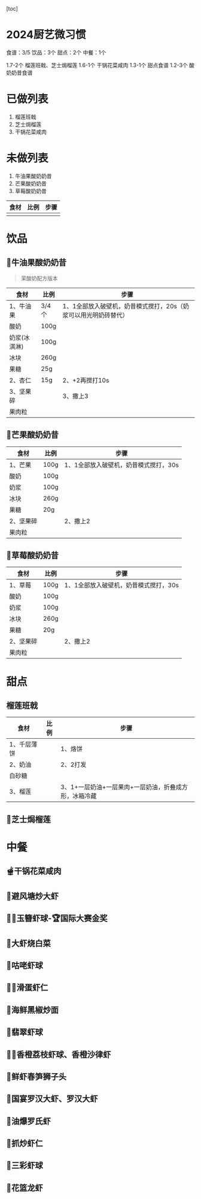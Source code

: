 
[toc]

# 2024厨艺微习惯

食谱：3/5
饮品：3个
甜点：2个
中餐：1个


1.7-2个 榴莲班戟、芝士焗榴莲
1.6-1个 干锅花菜咸肉
1.3-1个 甜点食谱
1.2-3个 酸奶奶昔食谱

# 已做列表

1. 榴莲班戟
2. 芝士焗榴莲
3. 干锅花菜咸肉

# 未做列表

1. 牛油果酸奶奶昔
2. 芒果酸奶奶昔
3. 草莓酸奶奶昔


|食材|比例|步骤|
|---|---|---|
||||


# 饮品

## 🥑牛油果酸奶奶昔

> 茉酸奶配方版本

|食材|比例|步骤|
|---|---|---|
|1、牛油果| 3/4个| 1、1全部放入破壁机，奶昔模式搅打，20s（奶浆可以用光明奶砖替代）
|酸奶| 100g
|奶浆(冰淇淋)| 100g
|冰块| 260g
|果糖| 25g
|2、杏仁| 15g| 2、+2再搅打10s
|3、坚果碎| |3、撒上3
|果肉粒

## 🥭芒果酸奶奶昔

|食材|比例|步骤|
|---|---|---|
|1、芒果| 100g| 1、1全部放入破壁机，奶昔模式搅打，30s
|酸奶| 100g
|奶浆| 100g
|冰块| 260g
|果糖| 20g
|2、坚果碎| |2、撒上2
|果肉粒


## 🍓草莓酸奶奶昔

|食材|比例|步骤|
|---|---|---|
|1、草莓| 100g| 1、1全部放入破壁机，奶昔模式搅打，30s
|酸奶 |100g
|奶浆 |100g
|冰块| 260g
|果糖| 20g
|2、坚果碎| |2、撒上2
|果肉粒

# 甜点

## 榴莲班戟

|食材|比例|步骤|
|---|---|---|
|1、千层薄饼|  |1、烙饼
|2、奶油| |2、2打发
|白砂糖
|3、榴莲 | |3、1+一层奶油+一层果肉+一层奶油，折叠成方形，冰箱冷藏

## 🧀芝士焗榴莲

# 中餐

## 🫕干锅花菜咸肉


## 🦐避风塘炒大虾

## 🦐🥕玉簪虾球-🏆国际大赛金奖

## 🦐大虾烧白菜

## 🦐咕咾虾球

## 🦐🥚滑蛋虾仁

## 🦐海鲜黑椒炒面

## 🦐翡翠虾球

## 🦐🍊香橙荔枝虾球、香橙沙律虾

## 🦐鲜虾春笋狮子头

## 🦐国宴罗汉大虾、罗汉大虾

## 🦐油爆罗氏虾

## 🦐抓炒虾仁

## 🦐三彩虾球

## 🦐花篮龙虾






